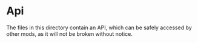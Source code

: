 # Api
The files in this directory contain an API, which can be safely accessed by other mods, as it will not be broken without notice.
